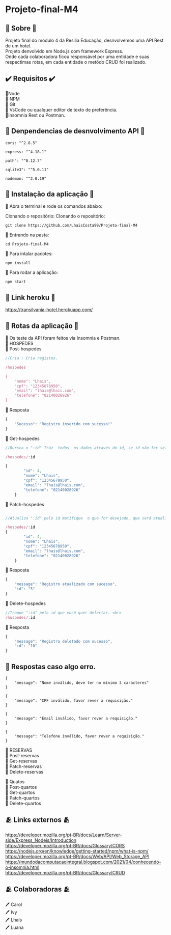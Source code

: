 # Projeto-final-M4
## :hotel: Sobre :hotel:
Projeto final do modulo 4 da Resilia Educação, desnvolvemos uma API Rest de um hotel.<br>
Projeto denvolvido em Node.js com framework Express.<br>
Onde cada colaboradora ficou responsável por uma entidade e suas respectimas rotas, em cada entidade  o metódo CRUD foi realizado.

## :heavy_check_mark:  Requisitos   :heavy_check_mark:

 :small_blue_diamond:Node <br>
 :small_blue_diamond: NPM <br>
 :small_blue_diamond: Git <br>
:small_blue_diamond: VsCode ou qualquer editor de texto de preferência.<br>
:small_blue_diamond:Insomnia Rest ou Postman.



## :dart: Denpendencias de desnvolvimento API :dart:
```
cors: "^2.8.5"
```
```
express: "^4.18.1"
```
```
path": "^0.12.7"
```
```
sqlite3": "^5.0.11"
```
```
nodemon: "^2.0.19"
```
## :lock_with_ink_pen: Instalação da aplicação :lock_with_ink_pen:

:small_blue_diamond: Abra o terminal e rode os comandos abaixo: <br>

Clonando o repositório: Clonando o repositório:
```
git clone https://github.com/LhaisCosta99/Projeto-final-M4
```
:small_blue_diamond: Entrando na pasta:
```
cd Projeto-final-M4
```
:small_blue_diamond: Para intalar pacotes:
```
npm install
```
:small_blue_diamond: Para rodar a aplicação:
```
npm start
```
## :footprints: Link heroku :footprints:

https://transilvania-hotel.herokuapp.com/ <br>

## :footprints: Rotas da aplicação :footprints:
:small_blue_diamond: Os teste da API foram feitos via Insomnia e Postman. <br>
:small_blue_diamond: HOSPEDES <br>
:dart: Post-hospedes <br>
```js
//Cria : Cria registos. 

/hospedes

{
    "nome": "Lhais",
    "cpf": "12345678950",
    "email": "lhais@lhais.com",
    "telefone": "02140028926"
}
```
:speech_balloon: Resposta <br>
```js
{
	"Sucesso": "Registro inserido com sucesso!"
}
```
:dart: Get-hospedes <br>
```js
//Bursca o ":id" Tráz  todos  os dados através do id, se id não for selecionado, a resposta é um array com  varios registros . 

/hospedes/:id

{
		"id": 4,
		"nome": "Lhais",
		"cpf": "12345678950",
		"email": "lhais@lhais.com",
		"telefone": "02140028926"
	}
```
:dart: Patch-hospedes <br>
```js

//Atualiza ":id" pelo id motifique  o que for desejado, que será atualizado. 

/hospedes/:id
{
		"id": 4,
		"nome": "Lhais",
		"cpf": "12345678950",
		"email": "lhais@lhais.com",
		"telefone": "02140028926"
	}
```
:speech_balloon: Resposta <br>
```js
{
	"message": "Registro atualizado com sucesso",
	"id": "5"
}
```
:dart: Delete-hospedes <br>
```js
//Troque ":id" pelo id que você quer delertar. <br>
/hospedes/:id
```
:speech_balloon: Resposta <br>
```js
{
	"message": "Registro deletado com sucesso",
	"id": "10"
}
```

## :speech_balloon: Respostas caso algo erro.
```
{
	"message": "Nome inválido, deve ter no mínimo 3 caracteres"
}
```
```
{
	"message": "CPF inválido, favor rever a requisição."
}
```
```
{
	"message": "Email inválido, favor rever a requisição."
}
```
```
{
	"message": "Telefone inválido, favor rever a requisição."
}
```
:small_blue_diamond: RESERVAS <br>
:dart: Post-reservas <br>
:dart: Get-reservas <br>
:dart: Patch-reservas <br>
:dart: Delete-reservas<br>

:small_blue_diamond: Quatos <br>
:dart: Post-quartos <br>
:dart: Get-quartos <br>
:dart: Patch-quartos <br>
:dart: Delete-quartos <br>

## :people_hugging: Links externos :people_hugging:
 https://developer.mozilla.org/pt-BR/docs/Learn/Server-side/Express_Nodejs/Introduction <br>
https://developer.mozilla.org/pt-BR/docs/Glossary/CORS <br>
https://nodejs.org/en/knowledge/getting-started/npm/what-is-npm/ <br>
https://developer.mozilla.org/pt-BR/docs/Web/API/Web_Storage_API <br>
https://mundodacomputacaointegral.blogspot.com/2021/04/conhecendo-o-insomnia.html <br>
https://developer.mozilla.org/pt-BR/docs/Glossary/CRUD
## :people_hugging: Colaboradoras :people_hugging:
:pen: Carol <br>
:pen: Ivy <br>
:pen: Lhaís <br>
:pen: Luana <br>
